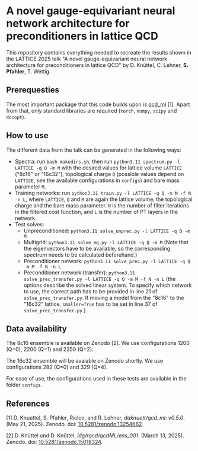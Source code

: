 # A novel gauge-equivariant neural network architecture for preconditioners in lattice QCD

This repository contains everything needed to recreate the results shown in the LATTICE 2025 talk "A novel gauge-equivariant neural network architecture for preconditioners in lattice QCD" by D. Knüttel, C. Lehner, **S. Pfahler**, T. Wettig.

## Prerequesties
The most important package that this code builds upon is [qcd_ml](https://github.com/daknuett/qcd_ml) [1]. Apart from that, only standard libraries are required (`torch`, `numpy`, `scipy` and `docopt`).

## How to use
The different data from the talk can be generated in the following ways:
- Spectra: run `bash makedirs.sh`, then run `python3.11 spectrum.py -l LATTICE -q Q -m M` with the desired values for lattice volume `LATTICE` ("8c16" or "16c32"), topological charge `Q` (possible values depend on `LATTICE`, see the available configurations in `configs`) and bare mass parameter `M`.
- Training networks: run `python3.11 train.py -l LATTICE -q Q -m M -f N -n L`, where `LATTICE`, `Q` and `M` are again the lattice volume, the topological charge and the bare mass parameter. `N` is the number of filter iterations in the filtered cost function, and `L` is the number of PT layers in the network.
- Test solves:
    - Unpreconditioned: `python3.11 solve_unprec.py -l LATTICE -q Q -m M`
    - Multigrid: `python3.11 solve_mg.py -l LATTICE -q Q -m M` (Note that the eigenvectors have to be available, so the corresponding spectrum needs to be calculated beforehand.)
    - Preconditioner network: `python3.11 solve_prec.py -l LATTICE -q Q -m M -f N -n L`
    - Preconditioner network (transfer): `python3.11 solve_prec_transfer.py -l LATTICE -q Q -m M -f N -n L` (the options describe the solved linear system. To specify which network to use, the correct path has to be provided in line 21 of `solve_prec_transfer.py`. If moving a model from the "8c16" to the "16c32" lattice, `smaller=True` has to be set in line 37 of `solve_prec_transfer.py`.)

## Data availability
The 8c16 ensemble is available on Zenodo [2]. We use configurations 1200 (Q=0), 2200 (Q=1) and 2350 (Q=2).

The 16c32 ensemble will be avaiable on Zenodo shortly. We use configurations 282 (Q=0) and 329 (Q=4).

For ease of use, the configurations used in these tests are available in the folder `configs`.

## References
[1] D. Knuettel, S. Pfahler, Rielco, and R. Lehner, _daknuett/qcd_ml: v0.5.0_. (May 21, 2025). Zenodo. doi: [10.5281/zenodo.13254662](https://doi.org/10.5281/zenodo.13254662).

[2] D. Knüttel und D. Knüttel, _ldg/rqcd/qcdML/ens_001_. (March 13, 2025). Zenodo. doi: [10.5281/zenodo.15018324](https://doi.org/10.5281/zenodo.15018324).
